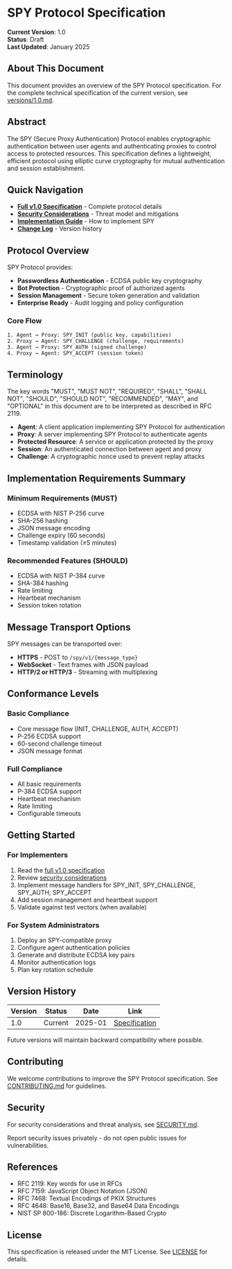 # SPY Protocol Specification

**Current Version**: 1.0  
**Status**: Draft  
**Last Updated**: January 2025

## About This Document

This document provides an overview of the SPY Protocol specification. For the complete technical specification of the current version, see [versions/1.0.md](versions/1.0.md).

## Abstract

The SPY (Secure Proxy Authentication) Protocol enables cryptographic authentication between user agents and authenticating proxies to control access to protected resources. This specification defines a lightweight, efficient protocol using elliptic curve cryptography for mutual authentication and session establishment.

## Quick Navigation

- **[Full v1.0 Specification](versions/1.0.md)** - Complete protocol details
- **[Security Considerations](SECURITY.md)** - Threat model and mitigations  
- **[Implementation Guide](CONTRIBUTING.md)** - How to implement SPY
- **[Change Log](CHANGELOG.md)** - Version history

## Protocol Overview

SPY Protocol provides:
- **Passwordless Authentication** - ECDSA public key cryptography
- **Bot Protection** - Cryptographic proof of authorized agents
- **Session Management** - Secure token generation and validation
- **Enterprise Ready** - Audit logging and policy configuration

### Core Flow

```
1. Agent → Proxy: SPY_INIT (public key, capabilities)
2. Proxy → Agent: SPY_CHALLENGE (challenge, requirements)  
3. Agent → Proxy: SPY_AUTH (signed challenge)
4. Proxy → Agent: SPY_ACCEPT (session token)
```

## Terminology

The key words "MUST", "MUST NOT", "REQUIRED", "SHALL", "SHALL NOT", "SHOULD", "SHOULD NOT", "RECOMMENDED", "MAY", and "OPTIONAL" in this document are to be interpreted as described in RFC 2119.

- **Agent**: A client application implementing SPY Protocol for authentication
- **Proxy**: A server implementing SPY Protocol to authenticate agents
- **Protected Resource**: A service or application protected by the proxy
- **Session**: An authenticated connection between agent and proxy
- **Challenge**: A cryptographic nonce used to prevent replay attacks

## Implementation Requirements Summary

### Minimum Requirements (MUST)

- ECDSA with NIST P-256 curve
- SHA-256 hashing
- JSON message encoding
- Challenge expiry (60 seconds)
- Timestamp validation (±5 minutes)

### Recommended Features (SHOULD)

- ECDSA with NIST P-384 curve
- SHA-384 hashing
- Rate limiting
- Heartbeat mechanism
- Session token rotation

## Message Transport Options

SPY messages can be transported over:
- **HTTPS** - POST to `/spy/v1/{message_type}`
- **WebSocket** - Text frames with JSON payload
- **HTTP/2 or HTTP/3** - Streaming with multiplexing

## Conformance Levels

### Basic Compliance
- Core message flow (INIT, CHALLENGE, AUTH, ACCEPT)
- P-256 ECDSA support
- 60-second challenge timeout
- JSON message format

### Full Compliance  
- All basic requirements
- P-384 ECDSA support
- Heartbeat mechanism
- Rate limiting
- Configurable timeouts

## Getting Started

### For Implementers

1. Read the [full v1.0 specification](versions/1.0.md)
2. Review [security considerations](SECURITY.md)
3. Implement message handlers for SPY_INIT, SPY_CHALLENGE, SPY_AUTH, SPY_ACCEPT
4. Add session management and heartbeat support
5. Validate against test vectors (when available)

### For System Administrators

1. Deploy an SPY-compatible proxy
2. Configure agent authentication policies
3. Generate and distribute ECDSA key pairs
4. Monitor authentication logs
5. Plan key rotation schedule

## Version History

| Version | Status | Date | Link |
|---------|--------|------|------|
| 1.0 | Current | 2025-01 | [Specification](versions/1.0.md) |

Future versions will maintain backward compatibility where possible.

## Contributing

We welcome contributions to improve the SPY Protocol specification. See [CONTRIBUTING.md](CONTRIBUTING.md) for guidelines.

## Security

For security considerations and threat analysis, see [SECURITY.md](SECURITY.md).

Report security issues privately - do not open public issues for vulnerabilities.

## References

- RFC 2119: Key words for use in RFCs
- RFC 7159: JavaScript Object Notation (JSON)
- RFC 7468: Textual Encodings of PKIX Structures
- RFC 4648: Base16, Base32, and Base64 Data Encodings
- NIST SP 800-186: Discrete Logarithm-Based Crypto

## License

This specification is released under the MIT License. See [LICENSE](LICENSE) for details.
